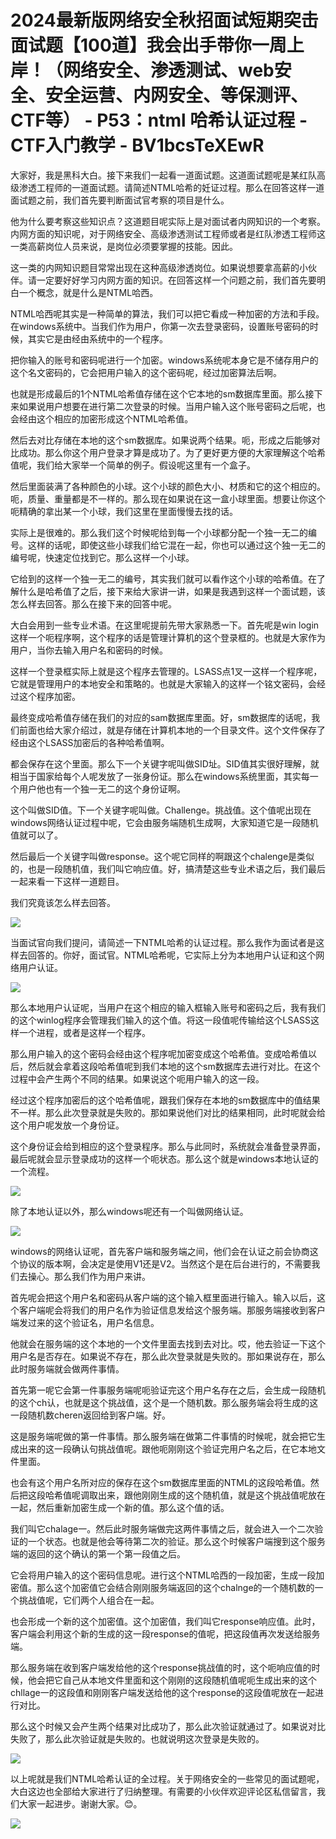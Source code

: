# 2024最新版网络安全秋招面试短期突击面试题【100道】我会出手带你一周上岸！（网络安全、渗透测试、web安全、安全运营、内网安全、等保测评、CTF等） - P53：ntml 哈希认证过程 - CTF入门教学 - BV1bcsTeXEwR

大家好，我是黑科大白。接下来我们一起看一道面试题。这道面试题呢是某红队高级渗透工程师的一道面试题。请简述NTML哈希的妊证过程。那么在回答这样一道面试题之前，我们首先要判断面试官考察的项目是什么。

他为什么要考察这些知识点？这道题目呢实际上是对面试者内网知识的一个考察。内网方面的知识呢，对于网络安全、高级渗透测试工程师或者是红队渗透工程师这一类高薪岗位人员来说，是岗位必须要掌握的技能。因此。

这一类的内网知识题目常常出现在这种高级渗透岗位。如果说想要拿高薪的小伙伴。请一定要好好学习内网方面的知识。在回答这样一个问题之前，我们首先要明白一个概念，就是什么是NTML哈西。

NTML哈西呢其实是一种简单的算法，我们可以把它看成一种加密的方法和手段。在windows系统中。当我们作为用户，你第一次去登录密码，设置账号密码的时候，其实它是由经由系统中的一个程序。

把你输入的账号和密码呢进行一个加密。windows系统呢本身它是不储存用户的这个名文密码的，它会把用户输入的这个密码呢，经过加密算法后啊。

也就是形成最后的1个NTML哈希值存储在这个它本地的sm数据库里面。那么接下来如果说用户想要在进行第二次登录的时候。当用户输入这个账号密码之后呢，也会经由这个相应的加密形成这个NTML哈希值。

然后去对比存储在本地的这个sm数据库。如果说两个结果。呃，形成之后能够对比成功。那么你这个用户登录才算是成功了。为了更好更方便的大家理解这个哈希值呢，我们给大家举一个简单的例子。假设呢这里有一个盒子。

然后里面装满了各种颜色的小球。这个小球的颜色大小、材质和它的这个相应的。呃，质量、重量都是不一样的。那么现在如果说在这一盒小球里面。想要让你这个呃精确的拿出某一个小球，我们这里在里面慢慢去找的话。

实际上是很难的。那么我们这个时候呢给到每一个小球都分配一个独一无二的编号。这样的话呢，即使这些小球我们给它混在一起，你也可以通过这个独一无二的编号呢，快速定位找到它。那么这样一个小球。

它给到的这样一个独一无二的编号，其实我们就可以看作这个小球的哈希值。在了解什么是哈希值了之后，接下来给大家讲一讲，如果是我遇到这样一个面试题，该怎么样去回答。那么在接下来的回答中呢。

大白会用到一些专业术语。在这里呢提前先带大家熟悉一下。首先呢是win login这样一个呃程序啊，这个程序的话是管理计算机的这个登录框的。也就是大家作为用户，当你去输入用户名和密码的时候。

这样一个登录框实际上就是这个程序去管理的。LSASS点1叉一这样一个程序呢，它就是管理用户的本地安全和策略的。也就是大家输入的这样一个铭文密码，会经过这个程序加密。

最终变成哈希值存储在我们的对应的sam数据库里面。好，sm数据库的话呢，我们前面也给大家介绍过，就是存储在计算机本地的一个目录文件。这个文件保存了经由这个LSASS加密后的各种哈希值啊。

都会保存在这个里面。那么下一个关键字呢叫做SID址。SID值其实很好理解，就相当于国家给每个人呢发放了一张身份证。那么在windows系统里面，其实每一个用户他也有一个独一无二的这个身份证啊。

这个叫做SID值。下一个关键字呢叫做。Challenge。挑战值。这个值呢出现在windows网络认证过程中呢，它会由服务端随机生成啊，大家知道它是一段随机值就可以了。

然后最后一个关键字叫做response。这个呢它同样的啊跟这个chalenge是类似的，也是一段随机值，我们叫它响应值。好，搞清楚这些专业术语之后，我们最后一起来看一下这样一道题目。

我们究竟该怎么样去回答。

![](img/ce50cad3d756d524bec637cedb93c24d_1.png)

当面试官向我们提问，请简述一下NTML哈希的认证过程。那么我作为面试者是这样去回答的。你好，面试官。NTML哈希呢，它实际上分为本地用户认证和这个网络用户认证。



![](img/ce50cad3d756d524bec637cedb93c24d_3.png)

那么本地用户认证呢，当用户在这个相应的输入框输入账号和密码之后，我有我们的这个winlog程序会管理我们输入的这个值。将这一段值呢传输给这个LSASS这样一个进程，或者是这样一个程序。

那么用户输入的这个密码会经由这个程序呢加密变成这个哈希值。变成哈希值以后，然后就会拿着这段哈希值呢到我们本地的这个sm数据库去进行对比。在这个过程中会产生两个不同的结果。如果说这个呃用户输入的这一段。

经过这个程序加密后的这个哈希值呢，跟我们保存在本地的sm数据库中的值结果不一样。那么此次登录就是失败的。那如果说他们对比的结果相同，此时呢就会给这个用户呢发放一个身份证。

这个身份证会给到相应的这个登录程序。那么与此同时，系统就会准备登录界面，最后呢就会显示登录成功的这样一个呃状态。那么这个就是windows本地认证的一个流程。



![](img/ce50cad3d756d524bec637cedb93c24d_5.png)

除了本地认证以外，那么windows呢还有一个叫做网络认证。

![](img/ce50cad3d756d524bec637cedb93c24d_7.png)

windows的网络认证呢，首先客户端和服务端之间，他们会在认证之前会协商这个协议的版本啊，会决定是使用V1还是V2。当然这个是在后台进行的，不需要我们去操心。那么我们作为用户来讲。

首先呢会把这个用户名和密码从客户端的这个输入框里面进行输入。输入以后，这个客户端呢会将我们的用户名作为验证信息发给这个服务端。那服务端接收到客户端发过来的这个验证名，用户名信息。

他就会在服务端的这个本地的一个文件里面去找到去对比。哎，他去验证一下这个用户名是否存在。如果说不存在，那么此次登录就是失败的。那如果说存在，那么此时服务端就会做两件事情。

首先第一呢它会第一件事服务端呢呃验证完这个用户名存在之后，会生成一段随机的这个ch认，也就是这个挑战值，这个是一个随机数。那么服务端会将生成的这一段随机数cheren返回给到客户端。好。

这是服务端呢做的第一件事情。那么服务端在做第二件事情的时候呢，就会把它生成出来的这一段确认句挑战值呢。跟他呃刚刚这个验证完用户名之后，在它本地文件里面。

也会有这个用户名所对应的保存在这个sm数据库里面的NTML的这段哈希值。然后把这段哈希值呢调取出来，跟他刚刚生成的这个随机值，就是这个挑战值呢放在一起，然后重新加密生成一个新的值。那么这个值的话。

我们叫它chalage一。然后此时服务端做完这两件事情之后，就会进入一个二次验证的一个状态。也就是他会等待第二次的验证。那么这个时候客户端搜到这个服务端的返回的这个确认的第一个第一段值之后。

它会将用户输入的这个密码信息呢。进行这个NTML哈西的一段加密，生成一段加密值。那么这个加密值它会结合刚刚服务端返回的这个chalnge的一个随机数的一个挑战值呢，它们两个人组合在一起。

也会形成一个新的这个加密值。这个加密值，我们叫它response响应值。此时，客户端会利用这个新的生成的这一段response的值呢，把这段值再次发送给服务端。

那么服务端在收到客户端发给他的这个response挑战值的时，这个呃响应值的时候，他会把它自己从本地文件里面和这个刚刚的这段随机值呢呃生成出来的这个chllage一的这段值和刚刚客户端发送给他的这个response的这段值呢放在一起进行对比。

那么这个时候又会产生两个结果对比成功了，那么此次验证就通过了。如果说对比失败了，那么此次验证就是失败的。也就说明这次登录是失败的。



![](img/ce50cad3d756d524bec637cedb93c24d_9.png)

以上呢就是我们NTML哈希认证的全过程。关于网络安全的一些常见的面试题呢，大白这边也全部给大家进行了归纳整理。有需要的小伙伴欢迎评论区私信留言，我们大家一起进步。谢谢大家。😊。



![](img/ce50cad3d756d524bec637cedb93c24d_11.png)
